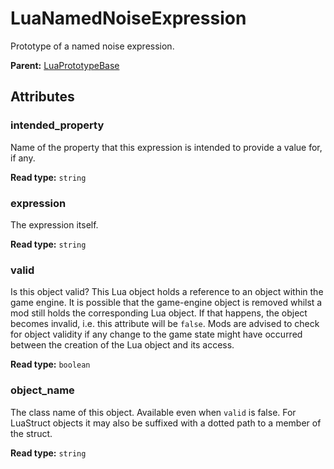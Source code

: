 # LuaNamedNoiseExpression

Prototype of a named noise expression.

**Parent:** [LuaPrototypeBase](LuaPrototypeBase.md)

## Attributes

### intended_property

Name of the property that this expression is intended to provide a value for, if any.

**Read type:** `string`

### expression

The expression itself.

**Read type:** `string`

### valid

Is this object valid? This Lua object holds a reference to an object within the game engine. It is possible that the game-engine object is removed whilst a mod still holds the corresponding Lua object. If that happens, the object becomes invalid, i.e. this attribute will be `false`. Mods are advised to check for object validity if any change to the game state might have occurred between the creation of the Lua object and its access.

**Read type:** `boolean`

### object_name

The class name of this object. Available even when `valid` is false. For LuaStruct objects it may also be suffixed with a dotted path to a member of the struct.

**Read type:** `string`

